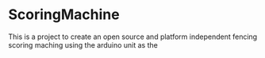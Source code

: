 ScoringMachine
==============
This is a project to create an open source and platform independent fencing
scoring maching using the arduino unit as the 
